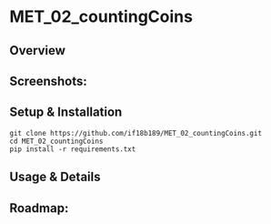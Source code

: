 # MET_02_countingCoins

## Overview

## Screenshots:


## Setup & Installation

```
git clone https://github.com/if18b189/MET_02_countingCoins.git
cd MET_02_countingCoins
pip install -r requirements.txt
```

## Usage & Details



## Roadmap:
